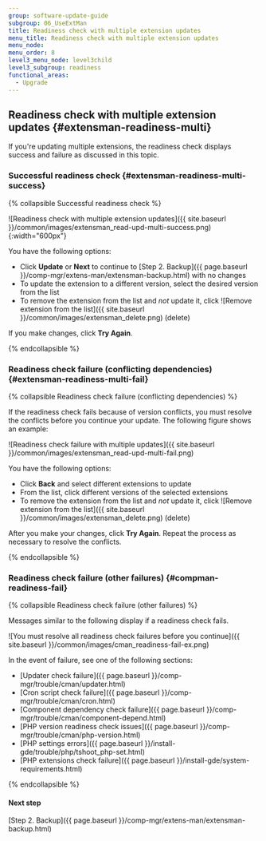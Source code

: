 ```yaml
---
group: software-update-guide
subgroup: 06_UseExtMan
title: Readiness check with multiple extension updates
menu_title: Readiness check with multiple extension updates
menu_node:
menu_order: 8
level3_menu_node: level3child
level3_subgroup: readiness
functional_areas:
  - Upgrade
---
```


## Readiness check with multiple extension updates {#extensman-readiness-multi}

If you're updating multiple extensions, the readiness check displays success and failure as discussed in this topic.

### Successful readiness check {#extensman-readiness-multi-success}

{% collapsible Successful readiness check %}

![Readiness check with multiple extension updates]({{ site.baseurl }}/common/images/extensman_read-upd-multi-success.png){:width="600px"}

You have the following options:

* Click **Update** or **Next** to continue to [Step 2. Backup]({{ page.baseurl }}/comp-mgr/extens-man/extensman-backup.html) with no changes
* To update the extension to a different version, select the desired version from the list
* To remove the extension from the list and *not* update it, click ![Remove extension from the list]({{ site.baseurl }}/common/images/extensman_delete.png) (delete)

If you make changes, click **Try Again**.

{% endcollapsible %}

### Readiness check failure (conflicting dependencies) {#extensman-readiness-multi-fail}

{% collapsible Readiness check failure (conflicting dependencies) %}

If the readiness check fails because of version conflicts, you must resolve the conflicts before you continue your update. The following figure shows an example:

![Readiness check failure with multiple updates]({{ site.baseurl }}/common/images/extensman_read-upd-multi-fail.png)

You have the following options:

* Click **Back** and select different extensions to update
* From the list, click different versions of the selected extensions
* To remove the extension from the list and *not* update it, click ![Remove extension from the list]({{ site.baseurl }}/common/images/extensman_delete.png) (delete)

After you make your changes, click **Try Again**. Repeat the process as necessary to resolve the conflicts.

{% endcollapsible %}

### Readiness check failure (other failures) {#compman-readiness-fail}

{% collapsible Readiness check failure (other failures) %}

Messages similar to the following display if a readiness check fails.

![You must resolve all readiness check failures before you continue]({{ site.baseurl }}/common/images/cman_readiness-fail-ex.png)

In the event of failure, see one of the following sections:

* [Updater check failure]({{ page.baseurl }}/comp-mgr/trouble/cman/updater.html)
* [Cron script check failure]({{ page.baseurl }}/comp-mgr/trouble/cman/cron.html)
* [Component dependency check failure]({{ page.baseurl }}/comp-mgr/trouble/cman/component-depend.html)
* [PHP version readiness check issues]({{ page.baseurl }}/comp-mgr/trouble/cman/php-version.html)
* [PHP settings errors]({{ page.baseurl }}/install-gde/trouble/php/tshoot_php-set.html)
* [PHP extensions check failure]({{ page.baseurl }}/install-gde/system-requirements.html)

{% endcollapsible %}

#### Next step
[Step 2. Backup]({{ page.baseurl }}/comp-mgr/extens-man/extensman-backup.html)
